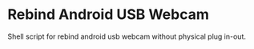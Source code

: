 # Rebind Android USB Webcam

Shell script for rebind android usb webcam without physical plug in-out.
